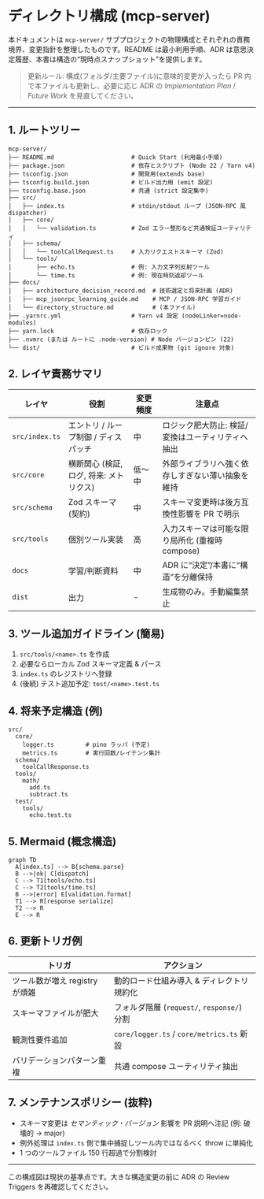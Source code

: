 # ディレクトリ構成 (mcp-server)

本ドキュメントは `mcp-server/` サブプロジェクトの物理構成とそれぞれの責務境界、変更指針を整理したものです。README は最小利用手順、ADR は意思決定履歴、本書は構造の“現時点スナップショット”を提供します。

> 更新ルール: 構成(フォルダ/主要ファイル)に意味的変更が入ったら PR 内で本ファイルも更新し、必要に応じ ADR の *Implementation Plan* / *Future Work* を見直してください。

---
## 1. ルートツリー
```
mcp-server/
├── README.md                      # Quick Start (利用最小手順)
├── package.json                   # 依存とスクリプト (Node 22 / Yarn v4)
├── tsconfig.json                  # 開発用(extends base)
├── tsconfig.build.json            # ビルド出力用 (emit 設定)
├── tsconfig.base.json             # 共通 (strict 設定集中)
├── src/
│   ├── index.ts                   # stdin/stdout ループ (JSON-RPC 風 dispatcher)
│   ├── core/
│   │   └── validation.ts          # Zod エラー整形など共通検証ユーティリティ
│   ├── schema/
│   │   └── toolCallRequest.ts     # 入力リクエストスキーマ (Zod)
│   └── tools/
│       ├── echo.ts                # 例: 入力文字列反射ツール
│       └── time.ts                # 例: 現在時刻返却ツール
├── docs/
│   ├── architecture_decision_record.md  # 技術選定と将来計画 (ADR)
│   ├── mcp_jsonrpc_learning_guide.md    # MCP / JSON-RPC 学習ガイド
│   └── directory_structure.md           # (本ファイル)
├── .yarnrc.yml                    # Yarn v4 設定 (nodeLinker=node-modules)
├── yarn.lock                      # 依存ロック
├── .nvmrc (または ルートに .node-version) # Node バージョンピン (22)
└── dist/                          # ビルド成果物 (git ignore 対象)
```

## 2. レイヤ責務サマリ
| レイヤ | 役割 | 変更頻度 | 注意点 |
|--------|------|----------|--------|
| `src/index.ts` | エントリ / ループ制御 / ディスパッチ | 中 | ロジック肥大防止: 検証/変換はユーティリティへ抽出 |
| `src/core` | 横断関心 (検証, ログ, 将来: メトリクス) | 低〜中 | 外部ライブラリへ強く依存しすぎない薄い抽象を維持 |
| `src/schema` | Zod スキーマ (契約) | 中 | スキーマ変更時は後方互換性影響を PR で明示 |
| `src/tools` | 個別ツール実装 | 高 | 入力スキーマは可能な限り局所化 (重複時 compose) |
| `docs` | 学習/判断資料 | 中 | ADR に“決定”/本書に“構造”を分離保持 |
| `dist` | 出力 | - | 生成物のみ。手動編集禁止 |

## 3. ツール追加ガイドライン (簡易)
1. `src/tools/<name>.ts` を作成
2. 必要ならローカル Zod スキーマ定義 & パース
3. `index.ts` のレジストリへ登録
4. (後続) テスト追加予定: `test/<name>.test.ts`

## 4. 将来予定構造 (例)
```
src/
  core/
    logger.ts         # pino ラッパ (予定)
    metrics.ts        # 実行回数/レイテンシ集計
  schema/
    toolCallResponse.ts
  tools/
    math/
      add.ts
      subtract.ts
  test/
    tools/
      echo.test.ts
```

## 5. Mermaid (概念構造)
```mermaid
graph TD
  A[index.ts] --> B{schema.parse}
  B -->|ok| C[dispatch]
  C --> T1[tools/echo.ts]
  C --> T2[tools/time.ts]
  B -->|error| E[validation.format]
  T1 --> R[response serialize]
  T2 --> R
  E --> R
```

## 6. 更新トリガ例
| トリガ | アクション |
|--------|-----------|
| ツール数が増え registry が煩雑 | 動的ロード仕組み導入 & ディレクトリ規約化 |
| スキーマファイルが肥大 | フォルダ階層 (`request/`, `response/`) 分割 |
| 観測性要件追加 | `core/logger.ts` / `core/metrics.ts` 新設 |
| バリデーションパターン重複 | 共通 compose ユーティリティ抽出 |

## 7. メンテナンスポリシー (抜粋)
- スキーマ変更は *セマンティック・バージョン* 影響を PR 説明へ注記 (例: 破壊的 → major)
- 例外処理は `index.ts` 側で集中捕捉しツール内ではなるべく throw に単純化
- 1 つのツールファイル 150 行超過で分割検討

---
この構成図は現状の基準点です。大きな構造変更の前に ADR の Review Triggers を再確認してください。
